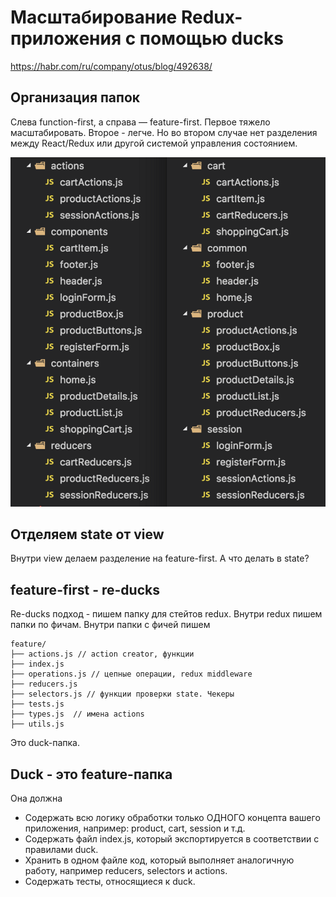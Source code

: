 # Масштабирование Redux-приложения с помощью ducks

https://habr.com/ru/company/otus/blog/492638/

## Организация папок

Слева function-first, а справа — feature-first. Первое тяжело масштабировать. Второе - легче. Но во втором случае нет разделения между React/Redux или другой системой управления состоянием.

<img src='./img/ducks-png.png' />

## Отделяем state от view

Внутри view делаем разделение на feature-first. А что делать в state?

## feature-first - re-ducks

Re-ducks подход - пишем папку для стейтов redux. Внутри redux пишем папки по фичам. Внутри папки с фичей пишем

```
feature/
├── actions.js // action creator, функции
├── index.js
├── operations.js // цепные операции, redux middleware
├── reducers.js
├── selectors.js // функции проверки state. Чекеры
├── tests.js
├── types.js  // имена actions
├── utils.js
```

Это duck-папка.

## Duck - это feature-папка

Она должна

- Содержать всю логику обработки только ОДНОГО концепта вашего приложения, например: product, cart, session и т.д.
- Содержать файл index.js, который экспортируется в соответствии с правилами duck.
- Хранить в одном файле код, который выполняет аналогичную работу, например reducers, selectors и actions.
- Содержать тесты, относящиеся к duck.
